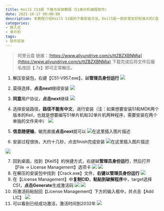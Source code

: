 ```yaml
---
title: Keil5 C51版 下载与安装教程（51单片机编程软件）
date: 2021-10-17 00:00:00
description: 本教程介绍Keil5 51版的下载安装方法，Keil5是一款非常友好和强大的C语言软件开发系统。Keil5提供了清晰直观的操作界面,而且使用起来十分的轻松便捷,并具备编译器、编译器、安装包和调试跟踪功能。
categories:
- 嵌入式
- 单片机
tags:
- 软件安装
---
```




>阿里云盘
>链接：[https://www.aliyundrive.com/s/ttZBZXBNMja](https://www.aliyundrive.com/s/ttZBZXBNMja)
>下载完成后将文件后缀名改回【.7z】即可正常解压。

1. 解压安装包，右键【C51-V957.exe】，**以管理员身份运行**
![](https://img-blog.csdnimg.cn/80dc610a4a4747798ca7b3b8ad4d5345.png?x-oss-process=image/watermark,type_ZHJvaWRzYW5zZmFsbGJhY2s,shadow_50,text_Q1NETiBASGFsZl9B,size_20,color_FFFFFF,t_70,g_se,x_16#pic_center)

2. 莫得选择，**点击next**继续安装
![](https://img-blog.csdnimg.cn/272e507b966b454ab4f09bde913878fe.png?x-oss-process=image/watermark,type_ZHJvaWRzYW5zZmFsbGJhY2s,shadow_50,text_Q1NETiBASGFsZl9B,size_20,color_FFFFFF,t_70,g_se,x_16#pic_center)

3. **同意**用户协议，**点击next**继续
![](https://img-blog.csdnimg.cn/c62f74ad4f924548aa6c66153fecbdba.png?x-oss-process=image/watermark,type_ZHJvaWRzYW5zZmFsbGJhY2s,shadow_50,text_Q1NETiBASGFsZl9B,size_20,color_FFFFFF,t_70,g_se,x_16#pic_center)

4. 选择安装路径，**路径不能有中文**，进行安装（注：如果想要安装51和MDK两个版本的Keil，也就是想要编写51单片机和32单片机两种程序，需要安装在两个单独的文件夹中）
![](https://img-blog.csdnimg.cn/bddfea2099a343658c5a3c6096125bf3.png?x-oss-process=image/watermark,type_ZHJvaWRzYW5zZmFsbGJhY2s,shadow_50,text_Q1NETiBASGFsZl9B,size_20,color_FFFFFF,t_70,g_se,x_16#pic_center)

5. **信息随便输**，输完直接**点击next**就可以
![在这里插入图片描述](https://img-blog.csdnimg.cn/4d10030fd8e743da9b601bbee2fe4d2b.png?x-oss-process=image/watermark,type_ZHJvaWRzYW5zZmFsbGJhY2s,shadow_50,text_Q1NETiBASGFsZl9B,size_20,color_FFFFFF,t_70,g_se,x_16#pic_center)

6. 安装过程很快，大约十几秒，点击finish完成安装
![在这里插入图片描述](https://img-blog.csdnimg.cn/4b6581891e59407d9b071c64d2bd5313.png?x-oss-process=image/watermark,type_ZHJvaWRzYW5zZmFsbGJhY2s,shadow_50,text_Q1NETiBASGFsZl9B,size_20,color_FFFFFF,t_70,g_se,x_16#pic_center)

![](https://img-blog.csdnimg.cn/81c8888add7f4d098965c8c83ee9c69c.png?x-oss-process=image/watermark,type_ZHJvaWRzYW5zZmFsbGJhY2s,shadow_50,text_Q1NETiBASGFsZl9B,size_20,color_FFFFFF,t_70,g_se,x_16#pic_center)

7. 回到桌面，找到【Keil5】的快捷方式，右键**以管理员身份运行**，然后打开【File -> License Management】选项卡
![](https://img-blog.csdnimg.cn/e764bb64f4d5432aa7952c089afe8ebf.png?x-oss-process=image/watermark,type_ZHJvaWRzYW5zZmFsbGJhY2s,shadow_50,text_Q1NETiBASGFsZl9B,size_16,color_FFFFFF,t_70,g_se,x_16#pic_center)
![](https://img-blog.csdnimg.cn/a00bb6455b2f43f6bae4344666724908.png?x-oss-process=image/watermark,type_ZHJvaWRzYW5zZmFsbGJhY2s,shadow_50,text_Q1NETiBASGFsZl9B,size_16,color_FFFFFF,t_70,g_se,x_16#pic_center)
8. 在解压的安装包中找到【Crack.exe】文件，**右键以管理员身份运行**
![](https://img-blog.csdnimg.cn/eb5e94bd5d7e4bf19c8ab307c83fdd30.png?x-oss-process=image/watermark,type_ZHJvaWRzYW5zZmFsbGJhY2s,shadow_50,text_Q1NETiBASGFsZl9B,size_20,color_FFFFFF,t_70,g_se,x_16#pic_center)
9. 在【License Management】中**复制CID**，**粘贴到破解程序**中，target选择C51，**点击Generate**生成激活码
![](https://img-blog.csdnimg.cn/b3e1878808204a70a78607515700ba44.png?x-oss-process=image/watermark,type_ZHJvaWRzYW5zZmFsbGJhY2s,shadow_50,text_Q1NETiBASGFsZl9B,size_20,color_FFFFFF,t_70,g_se,x_16#pic_center)
![](https://img-blog.csdnimg.cn/f8712293345e4a449d87edd286ef80b5.png?x-oss-process=image/watermark,type_ZHJvaWRzYW5zZmFsbGJhY2s,shadow_50,text_Q1NETiBASGFsZl9B,size_19,color_FFFFFF,t_70,g_se,x_16#pic_center)
10. 将激活码粘贴回【License Management】下方的输入框中，并点击【Add LIC】
![](https://img-blog.csdnimg.cn/d05107ee213645b58cd0d309e6c1e05f.png?x-oss-process=image/watermark,type_ZHJvaWRzYW5zZmFsbGJhY2s,shadow_50,text_Q1NETiBASGFsZl9B,size_20,color_FFFFFF,t_70,g_se,x_16#pic_center)
11. 可以看到已经成功激活，激活时间到2032年
![](https://img-blog.csdnimg.cn/5dc55aec012b48aab0ceb20fbfd0e1b5.png?x-oss-process=image/watermark,type_ZHJvaWRzYW5zZmFsbGJhY2s,shadow_50,text_Q1NETiBASGFsZl9B,size_20,color_FFFFFF,t_70,g_se,x_16#pic_center)
